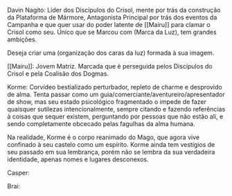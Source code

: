 Davin Nagito: Líder dos Discípulos do Crisol, mente por trás da construção da Plataforma de Mármore, Antagonista Principal por trás dos eventos da Campanha e que quer usar do poder latente de [[Mairu]] para clamar o Crisol como seu. Único que se Marcou com (Marca da Luz), tem grandes ambições.

Deseja criar uma (organização dos caras da luz) formada à sua imagem.

[[Mairu]]: Jovem Matriz. Marcada que é perseguida pelos Discípulos do Crisol e pela Coalisão dos Dogmas.

Korme: Corvídeo bestializado perturbador, repleto de charme e desprovido de alma. Tenta passar como um guia/comerciante/aventureiro/apresentador de show, mas seu estado psicológico fragmentado o impede de fazer quaisquer sutilezas intencionalmente, sempre citando e fazendo referências à coisas que sequer existem, perguntando por pessoas que não estão ali, e sendo completamente obcecado pelas fagulhas da alma humana.

Na realidade, Korme é o corpo reanimado do Mago, que agora vive confinado à seu castelo como um espírito. Korme ainda tem vestígios de seu passado em sua lembrança, porém não se lembra da sua verdadeira identidade, apenas nomes e lugares desconexos.

Casper:

Brai:

